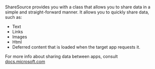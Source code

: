 ﻿ShareSource provides you with a class that allows you to share data  in a simple and straight-forward manner.
It allows you to quickly share data, such as:

  * Text
  * Links
  * Images
  * Html
  * Deferred content that is loaded when the target app requests it.

For more info about sharing data between apps, consult 
[docs.microsoft.com](https://docs.microsoft.com/windows/uwp/app-to-app/share-data)